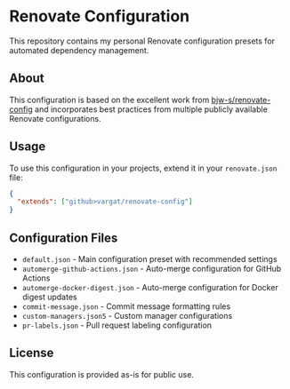 # Renovate Configuration

This repository contains my personal Renovate configuration presets for automated dependency management.

## About

This configuration is based on the excellent work from [bjw-s/renovate-config](https://github.com/bjw-s/renovate-config) and incorporates best practices from multiple publicly available Renovate configurations.

## Usage

To use this configuration in your projects, extend it in your `renovate.json` file:

```json
{
  "extends": ["github>vargat/renovate-config"]
}
```

## Configuration Files

- `default.json` - Main configuration preset with recommended settings
- `automerge-github-actions.json` - Auto-merge configuration for GitHub Actions
- `automerge-docker-digest.json` - Auto-merge configuration for Docker digest updates
- `commit-message.json` - Commit message formatting rules
- `custom-managers.json5` - Custom manager configurations
- `pr-labels.json` - Pull request labeling configuration

## License

This configuration is provided as-is for public use.
